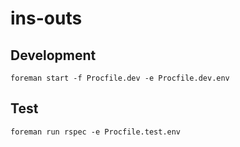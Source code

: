 # ins-outs

## Development

``` foreman start -f Procfile.dev -e Procfile.dev.env  ```

## Test

``` foreman run rspec -e Procfile.test.env  ```

